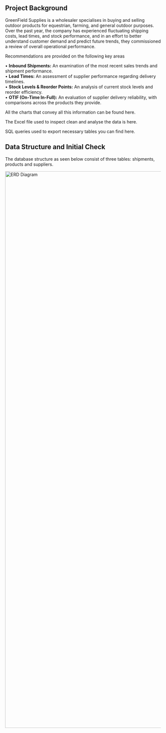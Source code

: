 ## Project Background

GreenField Supplies is a wholesaler specialises in buying and selling outdoor products for equestrian, farming, and general outdoor purposes. Over the past year, the company has experienced fluctuating shipping costs, lead times, and stock performance, and in an effort to better understand customer demand and predict future trends, they commissioned a review of overall operational performance.

Recommendations are provided on the following key areas

•  **Inbound Shipments:** An examination of the most recent sales trends and shipment performance.  
•  **Lead Times:** An assessment of supplier performance regarding delivery timelines.  
•  **Stock Levels & Reorder Points:** An analysis of current stock levels and reorder efficiency.  
•  **OTIF (On-Time In-Full):** An evaluation of supplier delivery reliability, with comparisons across the products they provide.  

All the charts that convey all this information can be found here.

The Excel file used to inspect clean and analyse the data is here. 

SQL queries used to export necessary tables you can find here. 

## Data Structure and Initial Check 

The database structure as seen below consist of three tables: shipments, products and suppliers.  


<img width="3295" height="1796" alt="ERD Diagram" src="https://github.com/user-attachments/assets/59c2e413-f001-4147-b0a4-37b24cb8a0d1" />
